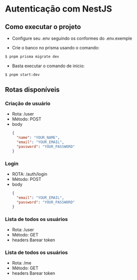 # Autenticação com NestJS

## Como executar o projeto

- Configure seu .env seguindo os conformes do .env.exemple

- Crie o banco no prisma usando o comando:

```bash
$ pnpm prisma migrate dev
```

- Basta executar o comando de início:

```bash
$ pnpm start:dev
```

## Rotas disponíveis

### Criação de usuário

- Rota: /user
- Método: POST
- body
  ```json
  {
    "name": "YOUR_NAME",
    "email": "YOUR_EMAIL",
    "password": "YOUR_PASSWORD"
  }
  ```

### Login

- ROTA: /auth/login
- Método: POST
- body
  ```json
  {
    "email": "YOUR_EMAIL",
    "password": "YOUR_PASSWORD"
  }
  ```

### Lista de todos os usuários

- Rota: /user
- Método: GET
- headers
  Barear token

### Lista de todos os usuários

- Rota: /me
- Método: GET
- headers
  Barear token
